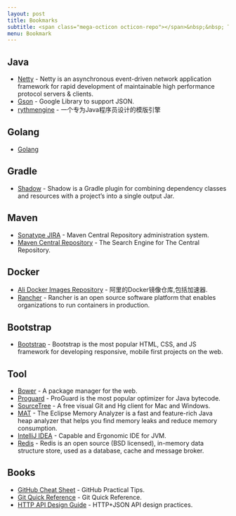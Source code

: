 ```yaml
---
layout: post
title: Bookmarks
subtitle: <span class="mega-octicon octicon-repo"></span>&nbsp;&nbsp; To mark useful libs,tools,books etc.
menu: Bookmark
---
```


## Java

- [Netty](http://netty.io/) - Netty is an asynchronous event-driven network application framework for rapid development of maintainable high performance protocol servers & clients.
- [Gson](https://github.com/google/gson) - Google Library to support JSON.
- [rythmengine](http://rythmengine.org/) - 一个专为Java程序员设计的模版引擎

## Golang

- [Golang](https://golang.org/)

## Gradle

- [Shadow](http://imperceptiblethoughts.com/shadow/) - Shadow is a Gradle plugin for combining dependency classes and resources with a project’s into a single output Jar.

## Maven

- [Sonatype JIRA](https://issues.sonatype.org) - Maven Central Repository administration system.
- [Maven Central Repository](http://search.maven.org/) - The Search Engine for The Central Repository.

## Docker

- [Ali Docker Images Repository](https://cr.console.aliyun.com) - 阿里的Docker镜像仓库,包括加速器.
- [Rancher](http://rancher.com/) - Rancher is an open source software platform that enables organizations to run containers in production.

## Bootstrap
- [Bootstrap](http://getbootstrap.com/) - Bootstrap is the most popular HTML, CSS, and JS framework for developing responsive, mobile first projects on the web.

## Tool

- [Bower](https://bower.io/) - A package manager for the web.
- [Proguard](https://www.guardsquare.com/en/proguard) - ProGuard is the most popular optimizer for Java bytecode.
- [SourceTree](https://www.sourcetreeapp.com/) - A free visual Git and Hg client for Mac and Windows.
- [MAT](http://www.eclipse.org/mat/) - The Eclipse Memory Analyzer is a fast and feature-rich Java heap analyzer that helps you find memory leaks and reduce memory consumption.
- [IntelliJ IDEA](https://www.jetbrains.com/idea/) - Capable and Ergonomic IDE for JVM.
- [Redis](https://redis.io/) - Redis is an open source (BSD licensed), in-memory data structure store, used as a database, cache and message broker.

## Books

- [GitHub Cheat Sheet](https://github.com/tiimgreen/github-cheat-sheet) - GitHub Practical Tips.
- [Git Quick Reference](http://jonas.nitro.dk/git/quick-reference.html) - Git Quick Reference.
- [HTTP API Design Guide](https://geemus.gitbooks.io/http-api-design/content/en/index.html) - HTTP+JSON API design practices.
